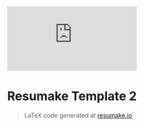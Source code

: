 
![](https://raw.githubusercontent.com/mcuan/resume/master/MiguelCuan_resume.pdf)

# Resumake Template 2
> LaTeX code generated at [resumake.io](https://resumake.io)